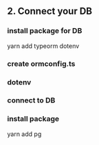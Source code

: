 ## 2. Connect your DB

### install package for DB

yarn add typeorm dotenv

### create ormconfig.ts

### dotenv

### connect to DB

### install package

yarn add pg
